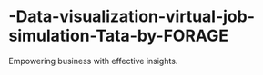 # -Data-visualization-virtual-job-simulation-Tata-by-FORAGE
Empowering business with effective insights.
